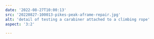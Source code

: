 ```yaml
---
date: '2022-08-27T10:00:13'
src: '20220827-100013-pikes-peak-aframe-repair.jpg'
alt: 'detail of testing a carabiner attached to a climbing rope'
aspect: '3:2'

---
```

